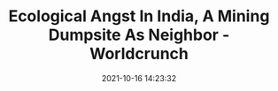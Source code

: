 ---
"title": "Ecological Angst In India, A Mining Dumpsite As Neighbor - Worldcrunch"
"date": "2021-10-16 14:23:32"
"feed_name": "GOOGLENEWSMINING"
"feed_website": "https://news.google.com/search?q=mining%2Bincident&hl=en-US&gl=US&ceid=US:en"
"feed_rss": "https://news.google.com/rss/search?q=mining%2Bincident&hl=en-US&gl=US&ceid=US:en"
"link": "https://worldcrunch.com/green/india-pollution"
"source": "{'href': 'https://worldcrunch.com', 'title': 'Worldcrunch'}"
"file": "_posts/2021-1-1-4408353e8221e42f3b583c28b31230c77567a390.md"
"accident": "0"
"drilling": "0"
"dead": "0"
"injured": "0"
"arrested": "0"
"place": "unknown place"
"where": "unknown site"
"causes": "unknown"
"place_uri": "unknown place"
---